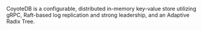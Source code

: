 CoyoteDB is a configurable, distributed in-memory key-value store utilizing gRPC, Raft-based log replication and strong leadership, and an Adaptive Radix Tree.
